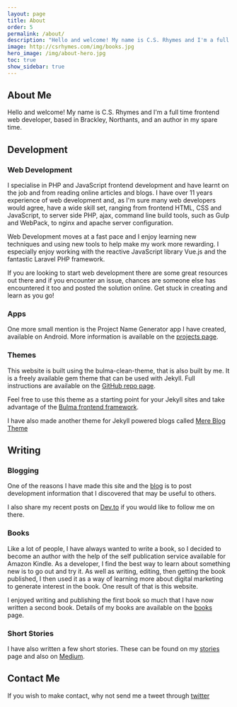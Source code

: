 ```yaml
---
layout: page
title: About
order: 5
permalink: /about/
description: "Hello and welcome! My name is C.S. Rhymes and I'm a full time web developer and a part time author"
image: http://csrhymes.com/img/books.jpg
hero_image: /img/about-hero.jpg
toc: true
show_sidebar: true
---
```


## About Me 

Hello and welcome! My name is C.S. Rhymes and I'm a full time frontend web developer, based in Brackley, Northants, and an author in my spare time.

## Development

### Web Development

I specialise in PHP and JavaScript frontend development and have learnt on the job and from reading online articles and blogs. I have over 11 years experience of web development and, as I'm sure many web developers would agree, have a wide skill set, ranging from frontend HTML, CSS and JavaScript, to server side PHP, ajax, command line build tools, such as Gulp and WebPack, to nginx and apache server configuration.

Web Development moves at a fast pace and I enjoy learning new techniques and using new tools to help make my work more rewarding. I especially enjoy working with the reactive JavaScript library Vue.js and the fantastic Laravel PHP framework.

If you are looking to start web development there are some great resources out there and if you encounter an issue, chances are someone else has encountered it too and posted the solution online. Get stuck in creating and learn as you go!

### Apps
One more small mention is the Project Name Generator app I have created, available on Android. More information is available on the [projects page](/projects).

### Themes

This website is built using the bulma-clean-theme, that is also built by me. It is a freely available gem theme that can be used with Jekyll. Full instructions are available on the [GitHub repo page](https://github.com/chrisrhymes/bulma-clean-theme#installation).

Feel free to use this theme as a starting point for your Jekyll sites and take advantage of the [Bulma frontend framework](https://bulma.io/).

I have also made another theme for Jekyll powered blogs called [Mere Blog Theme](https://github.com/chrisrhymes/mere-blog-theme)

## Writing

### Blogging

One of the reasons I have made this site and the [blog](/blog) is to post development information that I discovered that may be useful to others. 

I also share my recent posts on [Dev.to](https://dev.to/chrisrhymes) if you would like to follow me on there.

### Books

Like a lot of people, I have always wanted to write a book, so I decided to become an author with the help of the self publication service available for Amazon Kindle. As a developer, I find the best way to learn about something new is to go out and try it. As well as writing, editing, then getting the book published, I then used it as a way of learning more about digital marketing to generate interest in the book. One result of that is this website.

I enjoyed writing and publishing the first book so much that I have now written a second book. Details of my books are available on the [books](/books/) page. 

### Short Stories

I have also written a few short stories. These can be found on my [stories](/stories) page and also on [Medium](https://medium.com/short-stories-by-cs-rhymes).



## Contact Me

If you wish to make contact, why not send me a tweet through [twitter](https://twitter.com/chrisrhymes)




